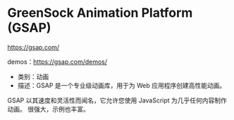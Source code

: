 # GreenSock Animation Platform (GSAP)

https://gsap.com/

demos：https://gsap.com/demos/

- 类别：动画
- 描述：GSAP 是一个专业级动画库，用于为 Web 应用程序创建高性能动画。

GSAP 以其速度和灵活性而闻名，它允许您使用 JavaScript 为几乎任何内容制作动画。
很强大，示例也丰富。